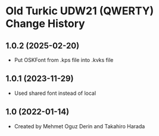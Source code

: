 Old Turkic UDW21 (QWERTY) Change History
====================

1.0.2 (2025-02-20)
------------------
* Put OSKFont from .kps file into .kvks file

1.0.1 (2023-11-29)
----------------
* Used shared font instead of local

1.0 (2022-01-14)
----------------
* Created by Mehmet Oguz Derin and Takahiro Harada
